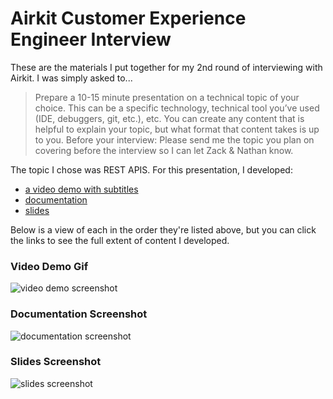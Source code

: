 # Airkit Customer Experience Engineer Interview

These are the materials I put together for my 2nd round of interviewing with Airkit. I was simply asked to...

> Prepare a 10-15 minute presentation on a technical topic of your choice. This can be a specific technology, technical tool you’ve used (IDE, debuggers, git, etc.), etc. You can create any content that is helpful to explain your topic, but what format that content takes is up to you.
Before your interview: Please send me the topic you plan on covering before the interview so I can let Zack & Nathan know. 


The topic I chose was REST APIS. For this presentation, I developed:

* [a video demo with subtitles](https://youtu.be/-Xf1Bukmy7g)
* [documentation](https://docs.google.com/document/d/11ztFGIsIu_9US_ow_BGtE5M51Sjs1T0OSXHxWjFUhCo/edit?usp=sharing)
* [slides](https://docs.google.com/presentation/d/1yZKGFwzmv2eTpnZ39RDN5Q-q5xlXvNJIVElo2AuUBls/edit?usp=sharing)

Below is a view of each in the order they're listed above, but you can click the links to see the full extent of content I developed.

### Video Demo Gif
![video demo screenshot](https://github.com/traintestbritt/2020_interview_challenges/blob/master/airkit_cxe_interview/media/video.gif)

### Documentation Screenshot
![documentation screenshot](https://github.com/traintestbritt/2020_interview_challenges/blob/master/airkit_cxe_interview/media/docs.png)

### Slides Screenshot
![slides screenshot](https://github.com/traintestbritt/2020_interview_challenges/blob/master/airkit_cxe_interview/media/slides.png)